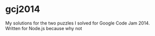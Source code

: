 gcj2014
=======

My solutions for the two puzzles I solved for Google Code Jam 2014. Written for Node.js because why not
